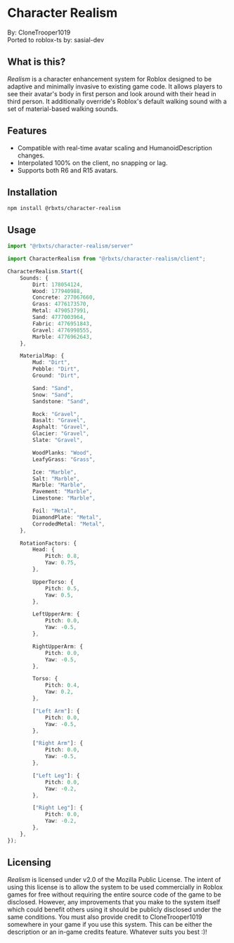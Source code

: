 # Character Realism

By: CloneTrooper1019<br>
Ported to roblox-ts by: sasial-dev<br>

## What is this?

*Realism* is a character enhancement system for Roblox designed to be adaptive and minimally invasive to existing game code. It allows players to see their avatar's body in first person and look around with their head in third person. It additionally override's Roblox's default walking sound with a set of material-based walking sounds. 

## Features

- Compatible with real-time avatar scaling and HumanoidDescription changes.
- Interpolated 100% on the client, no snapping or lag.
- Supports both R6 and R15 avatars.

## Installation

`npm install @rbxts/character-realism`

## Usage

```ts
import "@rbxts/character-realism/server"
```

```ts
import CharacterRealism from "@rbxts/character-realism/client";

CharacterRealism.Start({
	Sounds: {
		Dirt: 178054124,
		Wood: 177940988,
		Concrete: 277067660,
		Grass: 4776173570,
		Metal: 4790537991,
		Sand: 4777003964,
		Fabric: 4776951843,
		Gravel: 4776998555,
		Marble: 4776962643,
	},

	MaterialMap: {
		Mud: "Dirt",
		Pebble: "Dirt",
		Ground: "Dirt",

		Sand: "Sand",
		Snow: "Sand",
		Sandstone: "Sand",

		Rock: "Gravel",
		Basalt: "Gravel",
		Asphalt: "Gravel",
		Glacier: "Gravel",
		Slate: "Gravel",

		WoodPlanks: "Wood",
		LeafyGrass: "Grass",

		Ice: "Marble",
		Salt: "Marble",
		Marble: "Marble",
		Pavement: "Marble",
		Limestone: "Marble",

		Foil: "Metal",
		DiamondPlate: "Metal",
		CorrodedMetal: "Metal",
	},

	RotationFactors: {
		Head: {
			Pitch: 0.8,
			Yaw: 0.75,
		},

		UpperTorso: {
			Pitch: 0.5,
			Yaw: 0.5,
		},

		LeftUpperArm: {
			Pitch: 0.0,
			Yaw: -0.5,
		},

		RightUpperArm: {
			Pitch: 0.0,
			Yaw: -0.5,
		},

		Torso: {
			Pitch: 0.4,
			Yaw: 0.2,
		},

		["Left Arm"]: {
			Pitch: 0.0,
			Yaw: -0.5,
		},

		["Right Arm"]: {
			Pitch: 0.0,
			Yaw: -0.5,
		},

		["Left Leg"]: {
			Pitch: 0.0,
			Yaw: -0.2,
		},

		["Right Leg"]: {
			Pitch: 0.0,
			Yaw: -0.2,
		},
	},
});
```

## Licensing

*Realism* is licensed under v2.0 of the Mozilla Public License. The intent of using this license is to allow the system to be used commercially in Roblox games for free without requiring the entire source code of the game to be disclosed. However, any improvements that you make to the system itself which could benefit others using it should be publicly disclosed under the same conditions. You must also provide credit to CloneTrooper1019 somewhere in your game if you use this system. This can be either the description or an in-game credits feature. Whatever suits you best :)!
